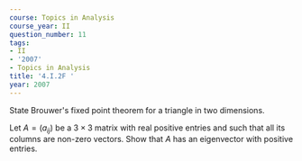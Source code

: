 ```yaml
---
course: Topics in Analysis
course_year: II
question_number: 11
tags:
- II
- '2007'
- Topics in Analysis
title: '4.I.2F '
year: 2007
---
```



State Brouwer's fixed point theorem for a triangle in two dimensions.

Let $A=\left(a_{i j}\right)$ be a $3 \times 3$ matrix with real positive entries and such that all its columns are non-zero vectors. Show that $A$ has an eigenvector with positive entries.